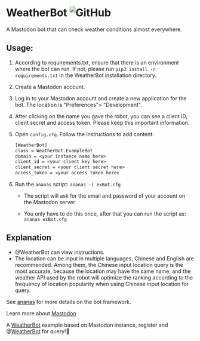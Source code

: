 # WeatherBot  ![GitHub](https://img.shields.io/github/license/Austinwj/Project_Bot)



A Mastodon bot that can check weather conditions almost everywhere.

## Usage:

1. According to requirements.txt, ensure that there is an environment where the bot can run. If not, please run `pip3 install -r requirements.txt` in the WeatherBot installation directory.

2. Create a Mastodon account.

3. Log in to your Mastodon account and create a new application for the bot. The location is "Preferences"> "Development".

4. After clicking on the name you gave the robot, you can see a client ID, client secret and access token. 
   Please keep this important information.

5. Open `config.cfg`. Follow the instructions to add content:

   ```reStructuredText
   [WeatherBot]
   class = WeatherBot.ExampleBot
   domain = <your instance name here>
   client_id = <your client key here>
   client_secret = <your client secret here>
   access_token = <your access token here>
   ```

6. Run the `ananas` script: 
   `ananas -i exBot.cfg`

   * The script will ask for the email and password of your account on the Mastodon server

   * You only have to do this once, after that you can run the script as: 
     `ananas exBot.cfg`

## Explanation

* @WeatherBot can view instructions.
* The location can be input in multiple languages, Chinese and English are recommended. Among them, the Chinese input location query is the most accurate, because the location may have the same name, and the weather API used by the robot will optimize the ranking according to the frequency of location popularity when using Chinese input location for query.

See [ananas](https://github.com/chr-1x/ananas) for more details on the bot framework.

Learn more about [Mastodon](https://joinmastodon.org/#getting-started)

A [WeatherBot](https://uofgbot.top/about) example based on Mastodon instance, register and @[WeatherBot](https://uofgbot.top/about) for query!🤖